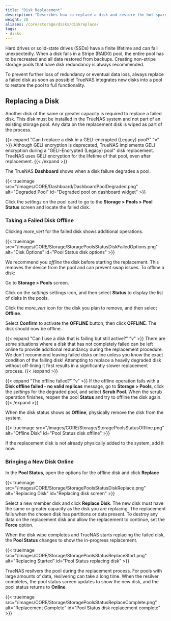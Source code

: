 ```yaml
---
title: "Disk Replacement"
description: "Describes how to replace a disk and restore the hot spare in TrueNAS CORE."
weight: 20
aliases: /core/storage/disks/diskreplace/
tags:
- disks
---
```




Hard drives or solid-state drives (SSDs) have a finite lifetime and can fail unexpectedly.
When a disk fails in a Stripe (RAID0) pool, the entire pool has to be recreated and all data restored from backups.
Creating non-stripe storage pools that have disk redundancy is always recommended.

To prevent further loss of redundancy or eventual data loss, always replace a failed disk as soon as possible!
TrueNAS integrates new disks into a pool to restore the pool to full functionality.

## Replacing a Disk

Another disk of the same or greater capacity is required to replace a failed disk.
This disk must be installed in the TrueNAS system and not part of an existing storage pool.
Any data on the replacement disk is wiped as part of the process.

{{< expand "Can I replace a disk in a GELI-encrypted (Legacy) pool?" "v" >}}
Although GELI encryption is deprecated, TrueNAS implements GELI encryption during a "GELI-Encrypted (Legacy) pool" disk replacement. TrueNAS uses GELI encryption for the lifetime of that pool, even after replacement.
{{< /expand >}}

The TrueNAS **Dashboard** shows when a disk failure degrades a pool.

{{< trueimage src="/images/CORE/Dashboard/DashboardPoolDegraded.png" alt="Degraded Pool" id="Degraded pool on dashboard widget" >}}

Click the <i class="material-icons" aria-hidden="true" title="Settings">settings</i> on the pool card to go to the **Storage > Pools > Pool Status** screen and locate the failed disk.

### Taking a Failed Disk Offline

Clicking <i class="material-icons" aria-hidden="true" title="Options">more_vert</i> for the failed disk shows additional operations.

{{< trueimage src="/images/CORE/Storage/StoragePoolsStatusDiskFailedOptions.png" alt="Disk Options" id="Pool Status disk options" >}}

We recommend you *offline* the disk before starting the replacement. 
This removes the device from the pool and can prevent swap issues. To offline a disk:

Go to **Storage > Pools** screen. 

Click on the <i class="material-icons" aria-hidden="true" title="Settings">settings</i> settings icon, and then select **Status** to display the list of disks in the pools.

Click the <i class="material-icons" aria-hidden="true" title="Options">more_vert</i> icon for the disk you plan to remove, and then select **Offline**.

Select **Confirm** to activate the **OFFLINE** button, then click **OFFLINE**. The disk should now be offline.

{{< expand "Can I use a disk that is failing but still active?" "v" >}}
There are some situations where a disk that has not completely failed can be left online to provide additional redundancy during the replacement procedure.
We don't recommend leaving failed disks online unless you know the exact condition of the failing disk!
Attempting to replace a heavily degraded disk without off-lining it first results in a significantly slower replacement process.
{{< /expand >}}

{{< expand "The offline failed?" "v" >}}
If the offline operation fails with a **Disk offline failed - no valid replicas** message, go to **Storage > Pools**, click the <i class="material-icons" aria-hidden="true" title="Settings">settings</i> for the degraded pool, and select **Scrub Pool**.
When the scrub operation finishes, reopen the pool **Status** and try to offline the disk again.
{{< /expand >}}

When the disk status shows as **Offline**, physically remove the disk from the system.

{{< trueimage src="/images/CORE/Storage/StoragePoolsStatusOffline.png" alt="Offline Disk" id="Pool Status disk offline" >}}

If the replacement disk is not already physically added to the system, add it now.

### Bringing a New Disk Online

In the **Pool Status**, open the options for the offline disk and click **Replace**

{{< trueimage src="/images/CORE/Storage/StoragePoolsStatusDiskReplace.png" alt="Replacing Disk" id="Replacing disk screen" >}}

Select a new member disk and click **Replace Disk**.
The new disk must have the same or greater capacity as the disk you are replacing.
The replacement fails when the chosen disk has partitions or data present.
To destroy any data on the replacement disk and allow the replacement to continue, set the **Force** option.

When the disk wipe completes and TrueNAS starts replacing the failed disk, the **Pool Status** changes to show the in-progress replacement.

{{< trueimage src="/images/CORE/Storage/StoragePoolsStatusReplaceStart.png" alt="Replacing Started" id="Pool Status replacing disk" >}}

TrueNAS resilvers the pool during the replacement process.
For pools with large amounts of data, resilvering can take a long time.
When the resilver completes, the pool status screen updates to show the new disk, and the pool status returns to **Online**.

{{< trueimage src="/images/CORE/Storage/StoragePoolsStatusReplaceComplete.png" alt="Replacement Complete" id="Pool Status disk replacement complete" >}}
